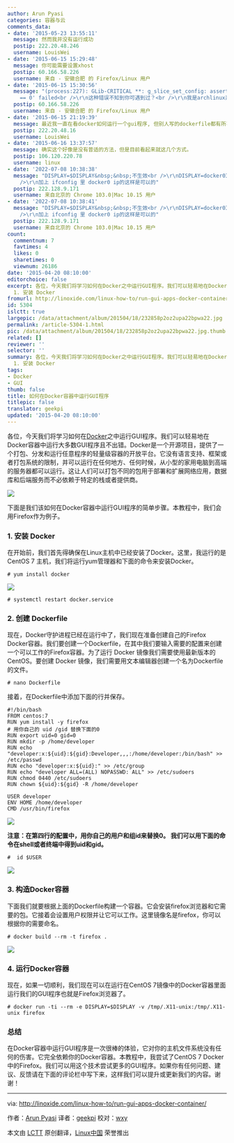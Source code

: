 ```yaml
---
author: Arun Pyasi
categories: 容器与云
comments_data:
- date: '2015-05-23 13:55:11'
  message: 然而我并没有运行成功
  postip: 222.20.48.246
  username: LouisWei
- date: '2015-06-15 15:29:48'
  message: 你可能需要设置xhost
  postip: 60.166.58.226
  username: 来自 - 安徽合肥 的 Firefox/Linux 用户
- date: '2015-06-15 15:30:56'
  message: "(process:227): GLib-CRITICAL **: g_slice_set_config: assertion 'sys_page_size
    == 0' failed<br />\r\n这种错误不知到你可遇到过？<br />\r\n我是archlinux系统"
  postip: 60.166.58.226
  username: 来自 - 安徽合肥 的 Firefox/Linux 用户
- date: '2015-06-15 21:19:39'
  message: 最近我一直在看docker如何运行一个gui程序, 但别人写的dockerfile都有所不同, 我还是没能探索一条普适的方法
  postip: 222.20.48.16
  username: LouisWei
- date: '2015-06-16 13:37:57'
  message: 确实这个好像是没有普适的方法，但是目前看起来就这几个方式。
  postip: 106.120.220.78
  username: linux
- date: '2022-07-08 10:38:38'
  message: "DISPLAY=$DISPLAY&nbsp;&nbsp;不生效<br />\r\nDISPLAY=docker0IP$DISPLAY&nbsp;&nbsp;<br
    />\r\n加上 ifconfig 里 docker0 ip的这样是可以的"
  postip: 222.128.9.171
  username: 来自北京的 Chrome 103.0|Mac 10.15 用户
- date: '2022-07-08 10:38:41'
  message: "DISPLAY=$DISPLAY&nbsp;&nbsp;不生效<br />\r\nDISPLAY=docker0IP$DISPLAY&nbsp;&nbsp;<br
    />\r\n加上 ifconfig 里 docker0 ip的这样是可以的"
  postip: 222.128.9.171
  username: 来自北京的 Chrome 103.0|Mac 10.15 用户
count:
  commentnum: 7
  favtimes: 4
  likes: 0
  sharetimes: 0
  viewnum: 26186
date: '2015-04-20 08:10:00'
editorchoice: false
excerpt: 各位，今天我们将学习如何在Docker之中运行GUI程序。我们可以轻易地在Docker容器中运行大多数GUI程序且不出错。Docker是一个开源项目，提供了一个打包、分发和运行任意程序的轻量级容器的开放平台。它没有语言支持、框架或者打包系统的限制，并可以运行在任何地方、任何时候，从小型的家用电脑到高端的服务器都可以运行。这让人们可以打包不同的包用于部署和扩展网络应用，数据库和后端服务而不必依赖于特定的栈或者提供商。  下面是我们该如何在Docker容器中运行GUI程序的简单步骤。本教程中，我们会用Firefox作为例子。
  1. 安装 Docker
fromurl: http://linoxide.com/linux-how-to/run-gui-apps-docker-container/
id: 5304
islctt: true
largepic: /data/attachment/album/201504/18/232858p2oz2upa22bpwa22.jpg
permalink: /article-5304-1.html
pic: /data/attachment/album/201504/18/232858p2oz2upa22bpwa22.jpg.thumb.jpg
related: []
reviewer: ''
selector: ''
summary: 各位，今天我们将学习如何在Docker之中运行GUI程序。我们可以轻易地在Docker容器中运行大多数GUI程序且不出错。Docker是一个开源项目，提供了一个打包、分发和运行任意程序的轻量级容器的开放平台。它没有语言支持、框架或者打包系统的限制，并可以运行在任何地方、任何时候，从小型的家用电脑到高端的服务器都可以运行。这让人们可以打包不同的包用于部署和扩展网络应用，数据库和后端服务而不必依赖于特定的栈或者提供商。  下面是我们该如何在Docker容器中运行GUI程序的简单步骤。本教程中，我们会用Firefox作为例子。
  1. 安装 Docker
tags:
- Docker
- GUI
thumb: false
title: 如何在Docker容器中运行GUI程序
titlepic: false
translator: geekpi
updated: '2015-04-20 08:10:00'
---
```


各位，今天我们将学习如何在[Docker](http://docker.io/)之中运行GUI程序。我们可以轻易地在Docker容器中运行大多数GUI程序且不出错。Docker是一个开源项目，提供了一个打包、分发和运行任意程序的轻量级容器的开放平台。它没有语言支持、框架或者打包系统的限制，并可以运行在任何地方、任何时候，从小型的家用电脑到高端的服务器都可以运行。这让人们可以打包不同的包用于部署和扩展网络应用，数据库和后端服务而不必依赖于特定的栈或者提供商。


![](/data/attachment/album/201504/18/232858p2oz2upa22bpwa22.jpg)


下面是我们该如何在Docker容器中运行GUI程序的简单步骤。本教程中，我们会用Firefox作为例子。


### 1. 安装 Docker


在开始前，我们首先得确保在Linux主机中已经安装了Docker。这里，我运行的是CentOS 7 主机，我们将运行yum管理器和下面的命令来安装Docker。



```
# yum install docker

```

![](/data/attachment/album/201504/18/232901gojxj1juj5ayuvft.png)



```
# systemctl restart docker.service

```

### 2. 创建 Dockerfile


现在，Docker守护进程已经在运行中了，我们现在准备创建自己的Firefox Docker容器。我们要创建一个Dockerfile，在其中我们要输入需要的配置来创建一个可以工作的Firefox容器。为了运行 Docker 镜像我们需要使用最新版本的CentOS。要创建 Docker 镜像，我们需要用文本编辑器创建一个名为Dockerfile的文件。



```
# nano Dockerfile

```

接着，在Dockerfile中添加下面的行并保存。



```
#!/bin/bash
FROM centos:7
RUN yum install -y firefox
# 用你自己的 uid /gid 替换下面的0
RUN export uid=0 gid=0
RUN mkdir -p /home/developer
RUN echo "developer:x:${uid}:${gid}:Developer,,,:/home/developer:/bin/bash" >> /etc/passwd
RUN echo "developer:x:${uid}:" >> /etc/group
RUN echo "developer ALL=(ALL) NOPASSWD: ALL" >> /etc/sudoers
RUN chmod 0440 /etc/sudoers
RUN chown ${uid}:${gid} -R /home/developer

USER developer
ENV HOME /home/developer
CMD /usr/bin/firefox

```

![](/data/attachment/album/201504/18/232902cstspczpmq4lssls.png)


**注意：在第四行的配置中，用你自己的用户和组id来替换0。 我们可以用下面的命令在shell或者终端中得到uid和gid。**



```
#  id $USER

```

![](/data/attachment/album/201504/18/232902nggp9cwomzg97un7.png)


### 3. 构造Docker容器


下面我们就要根据上面的Dockerfile构建一个容器。它会安装firefox浏览器和它需要的包。它接着会设置用户权限并让它可以工作。这里镜像名是firefox，你可以根据你的需要命名。



```
# docker build --rm -t firefox .

```

![](/data/attachment/album/201504/18/232903omy6qvvfqaamh5a1.png)


### 4. 运行Docker容器


现在，如果一切顺利，我们现在可以在运行在CentOS 7镜像中的Docker容器里面运行我们的GUI程序也就是Firefox浏览器了。



```
# docker run -ti --rm -e DISPLAY=$DISPLAY -v /tmp/.X11-unix:/tmp/.X11-unix firefox

```

### 总结


在Docker容器中运行GUI程序是一次很棒的体验，它对你的主机文件系统没有任何的伤害。它完全依赖你的Docker容器。本教程中，我尝试了CentOS 7 Docker中的Firefox。我们可以用这个技术尝试更多的GUI程序。如果你有任何问题、建议、反馈请在下面的评论栏中写下来，这样我们可以提升或更新我们的内容。谢谢！




---


via: <http://linoxide.com/linux-how-to/run-gui-apps-docker-container/>


作者：[Arun Pyasi](http://linoxide.com/author/arunp/) 译者：[geekpi](https://github.com/geekpi) 校对：[wxy](https://github.com/wxy)


本文由 [LCTT](https://github.com/LCTT/TranslateProject) 原创翻译，[Linux中国](http://linux.cn/) 荣誉推出
